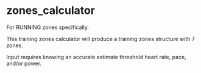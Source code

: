 # zones_calculator

For RUNNING zones specifically.

This training zones calculator will produce a training zones structure with 7 zones.

Input requires knowing an accurate estimate threshold heart rate, pace, and/or power.
